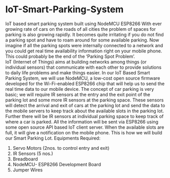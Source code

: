 # IoT-Smart-Parking-System
IoT based smart parking system built using NodeMCU ESP8266
With ever growing rate of cars on the roads of all cities the problem of spaces for parking is also growing rapidly. It becomes quite irritating if you do not find a parking spot and have to roam around for some available parking. Now imagine if all the parking spots were internally connected to a network and you could get real time availability information right on your mobile phone. This could probably be the end of the ‘Parking Spot Problem’. 
<br>
IoT (Internet of Things) aims at building networks among things (or individual sensors) that communicate with each other to provide solutions to daily life problems and make things easier. In our IoT Based Smart Parking System, we will use NodeMCU, a low-cost open source firmware developed for the Wi-Fi-enabled ESP8266 chip that will help us to send the real time data to our mobile device. The concept of car parking is very basic; we will require IR sensors at the entry and the exit point of the parking lot and some more IR sensors at the parking space. These sensors will detect the arrival and exit of cars at the parking lot and send the data to the mobile servers to keep track about the available slots in the parking lot. Further there will be IR sensors at individual parking space to keep track of where a car is parked. All the information will be sent via ESP8266 using some open source API based IoT client server. When the available slots are full, it will give a notification on the mobile phone. This is how we will build our Smart Parking Lot.
Equipments Required:
1.	Servo Motors (2nos. to control entry and exit)
2.	IR Sensors (5 nos.)
3.	Breadboard
4.	NodeMCU- ESP8266 Development Board
5.	Jumper Wires

